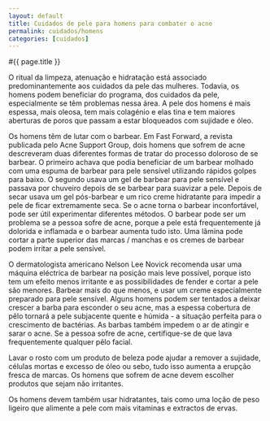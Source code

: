 ```yaml
---
layout: default
title: Cuidados de pele para homens para combater o acne
permalink: cuidados/homens
categories: [cuidados]
---
```


#{{ page.title }}

O ritual da limpeza, atenuação e hidratação está associado predominantemente aos cuidados da pele das mulheres. Todavia, os homens podem beneficiar do programa, dos cuidados da pele, especialmente se têm problemas nessa área. A pele dos homens é mais espessa, mais oleosa, tem mais colagénio e elas tina e tem maiores aberturas de poros que passam a estar bloqueados com sujidade e óleo.

Os homens têm de lutar com o barbear. Em Fast Forward, a revista publicada pelo Acne Support Group, dois homens que sofrem de acne descreveram duas diferentes formas de tratar do processo doloroso de se barbear. O primeiro achava que podia beneficiar de um barbear molhado com uma espuma de barbear para pele sensível utilizando rápidos golpes para baixo. O segundo usava um gel de barbear para pele sensível e passava por chuveiro depois de se barbear para suavizar a pele. Depois de secar usava um gel pós-barbear e um rico creme hidratante para impedir a pele de ficar extremamente seca. Se o acne torna o barbear inconfortável, pode ser útil experimentar diferentes métodos. O barbear pode ser um problema se a pessoa sofre de acne, porque a pele está frequentemente já dolorida e inflamada e o barbear aumenta tudo isto. Uma lâmina pode cortar a parte superior das marcas / manchas e os cremes de barbear podem irritar a pele sensível.

O dermatologista americano Nelson Lee Novick recomenda usar uma máquina eléctrica de barbear na posição mais leve possível, porque isto tem um efeito menos irritante e as possibilidades de fender e cortar a pele são menores. Barbear mais do que menos, e usar um creme especialmente preparado para pele sensível.
Alguns homens podem ser tentados a deixar crescer a barba para esconder o seu acne, mas a espessa cobertura de pêlo tornará a pele subjacente quente e húmida - a situação perfeita para o crescimento de bactérias. As barbas também impedem o ar de atingir e sarar o acne. Se a pessoa sofre de acne, certifique-se de que lava frequentemente qualquer pêlo facial.

Lavar o rosto com um produto de beleza pode ajudar a remover a sujidade, células mortas e excesso de óleo ou sebo, tudo isso aumenta a erupção fresca de marcas. Os homens que sofrem de acne devem escolher produtos que sejam não irritantes.

Os homens devem também usar hidratantes, tais como uma loção de peso ligeiro que alimente a pele com mais vitaminas e extractos de ervas.
